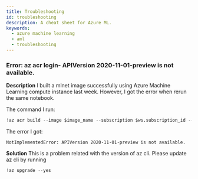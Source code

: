```yaml
---
title: Troubleshooting
id: troubleshooting
description: A cheat sheet for Azure ML.
keywords:
  - azure machine learning
  - aml
  - troubleshooting
---
```


### Error: az acr login- APIVersion 2020-11-01-preview is not available. 
**Description**
I built a mlnet image successfully using Azure Machine Learning compute instance last week. However, I got the error when rerun the same notebook. 

The command I run:
```python
!az acr build --image $image_name --subscription $ws.subscription_id --registry $cr --file docker/Dockerfile docker/
```
The error I got: 
```text
NotImplementedError: APIVersion 2020-11-01-preview is not available. 
```

**Solution** This is a problem related with the version of az cli. Please update az cli by running
```python
!az upgrade --yes
```



